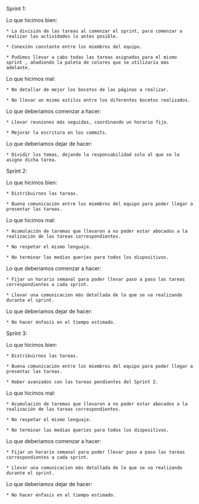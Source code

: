 Sprint 1:

Lo que hicimos bien: 

    * La división de las tareas al comenzar el sprint, para comenzar a realizar las actividades lo antes posible. 
    
    * Conexión constante entre los miembros del equipo.
    
    * Pudimos llevar a cabo todas las tareas asignadas para el mismo sprint , añadiendo la paleta de colores que se utilizaría más adelante.

Lo que hicimos mal:

    * No detallar de mejor los bocetos de las páginas a realizar.
    
    * No llevar un mismo estilos entre los diferentes bocetos realizados.

Lo que deberiamos comenzar a hacer:

    * Llevar reuniones más seguidas, coordinando un horario fijo.
    
    * Mejorar la escritura en los commits.

Lo que deberiamos dejar de hacer:

    * Dividir los temas, dejando la responsabilidad solo al que se le asigno dicha tarea.

Sprint 2:

Lo que hicimos bien: 

    * Distribuirnos las tareas.
    
    * Buena comunicación entre los miembros del equipo para poder llegar a presentar las tareas.
    
Lo que hicimos mal:

    * Acumulación de taremas que llevaron a no poder estar abocados a la realización de las tareas correspondientes.
    
    * No respetar el mismo lenguaje.
    
    * No terminar las medias queries para todos los dispositivos.

Lo que deberiamos comenzar a hacer:
    
    * Fijar un horario semanal para poder llevar paso a paso las tareas correspondientes a cada sprint.
    
    * Llevar una comunicacion más detallada de lo que se va realizando durante el sprint.
    
Lo que deberiamos dejar de hacer:   
    
    * No hacer énfasis en el tiempo estimado.

Sprint 3:

Lo que hicimos bien: 

    * Distribuirnos las tareas.
    
    * Buena comunicación entre los miembros del equipo para poder llegar a presentar las tareas.

    * Haber avanzados con las tareas pendientes del Sprint 2.
    
Lo que hicimos mal:

    * Acumulación de taremas que llevaron a no poder estar abocados a la realización de las tareas correspondientes.
    
    * No respetar el mismo lenguaje.
    
    * No terminar las medias queries para todos los dispositivos.

Lo que deberiamos comenzar a hacer:
    
    * Fijar un horario semanal para poder llevar paso a paso las tareas correspondientes a cada sprint.
    
    * Llevar una comunicacion más detallada de lo que se va realizando durante el sprint.
    
Lo que deberiamos dejar de hacer:   
    
    * No hacer énfasis en el tiempo estimado.
